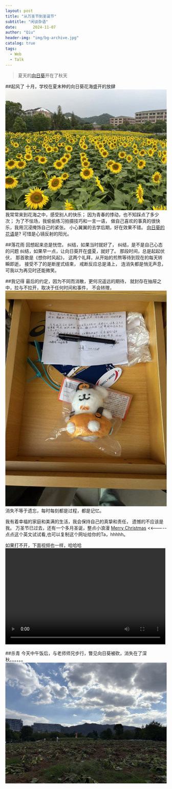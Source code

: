```yaml
---
layout: post
title: "从万圣节到圣诞节"
subtitle: "闲谈杂语"
date:       2024-11-07 
author: "Qiu"
header-img: "img/bg-archive.jpg"
catalog: true
tags:
  - Web
  - Talk
---
```


> 夏天的[向日葵](https://baike.baidu.com/item/%E5%90%91%E6%97%A5%E8%91%B5/6106)开在了秋天

##起风了
十月，学校在夏末种的向日葵花海盛开的放肆
![](/img/20241107/shengkai.jpg)
我常常来到花海之中，感受别人的快乐；
因为青春的悸动，也不知踩点了多少次；
为了不怯场，我偷偷练习拍摄技巧和一言一语，
做自己喜欢的事真的很快乐，我用沉浸掩饰自己的紧张。
小心翼翼的去学后期，好在效果不错。
[向日葵的花语](https://baike.baidu.com/item/%E5%90%91%E6%97%A5%E8%91%B5%E8%8A%B1%E8%AF%AD/5040287?fr=ge_ala)是? 可惜是心镜反射的阳光。

##落花雨
回想起来总是恍惚，
纠结，如果当时就好了，
纠结，是不是自己心态的问题
纠结，如果早一点，让向日葵开在盛夏，就好了。
那段时间，总是起起伏伏，
那首歌是《想你时风起》，
这两个礼拜，从开始的煎熬等待到现在的每天转瞬即逝，
接受不了的是断崖式结束，
戒断反应总是涌上，
连消失都是悄无声息，可我以为再见时还能微笑。

##我记得
最后的约定，因为不同而消散，更何况遥远的期待，
就封存在抽屉之中，拉与不拉开，取决于任何时间和事件，
不会转赠，
![](/img/20241107/chouti.jpg)
消失不等于遗忘，每时每刻都是过程，都是记忆。

我有着幸福的家庭和美满的生活，我会保持自己的真挚和责任，
遗憾的不应该是我。
万圣节已过去，还有一个多月圣诞，整点小浪漫 
[Merry Christmas]()      <<-----点点这个英文试试看,也可以复制这个网址给你的Ta，hhhhh。

如果打不开，下面视频也一样，哈哈哈
<video src="/img/20241107/tree.mp4" controls="controls" width="500" height="300">您的浏览器不支持播放该视频！</video>

##杀青
今天中午饭后，与老师师兄步行，瞥见向日葵被砍，消失在了深秋。。。。。。
![](/img/20241107/xiangrikui.jpg)




